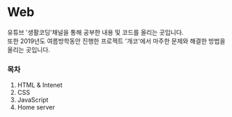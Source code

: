 # Web
유튜브 '생활코딩'채널을 통해 공부한 내용 및 코드를 올리는 곳입니다.<br>
또한 2019년도 여름방학동안 진행한 프로젝트 '개코'에서 마주한 문제와 해결한 방법을 올리는 곳입니다.

<h3>목차</h3>
  
<ol>
  <li>HTML & Intenet</li>
  <li>CSS</li>
  <li>JavaScript</li>
  <li>Home server</li>
</ol>
